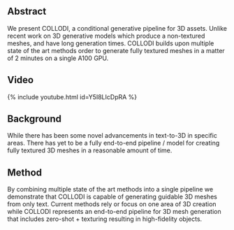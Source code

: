 <h2>Abstract</h2>
<p>We present COLLODI, a conditional generative pipeline for 3D assets. Unlike recent work on 3D generative models which produce a non-textured meshes, and have long generation times. COLLODI builds upon multiple state of the art methods order to generate fully textured meshes in a matter of 2 minutes on a single A100 GPU.</p>
<h2>Video</h2>
{% include youtube.html id=Y5I8LIcDpRA %}

<h2>Background</h2>
<p>While there has been some novel advancements in text-to-3D in specific areas.  There has yet to be a fully end-to-end pipeline / model for creating fully textured 3D meshes in a reasonable amount of time. </p>
<h2>Method</h2>
By combining multiple state of the art methods into a single pipeline we demonstrate that COLLODI is capable of generating guidable 3D meshes from only text.  Current methods rely or focus on one area of 3D creation while COLLODI represents an end-to-end pipeline for 3D mesh generation that includes zero-shot + texturing resulting in high-fidelity objects.
